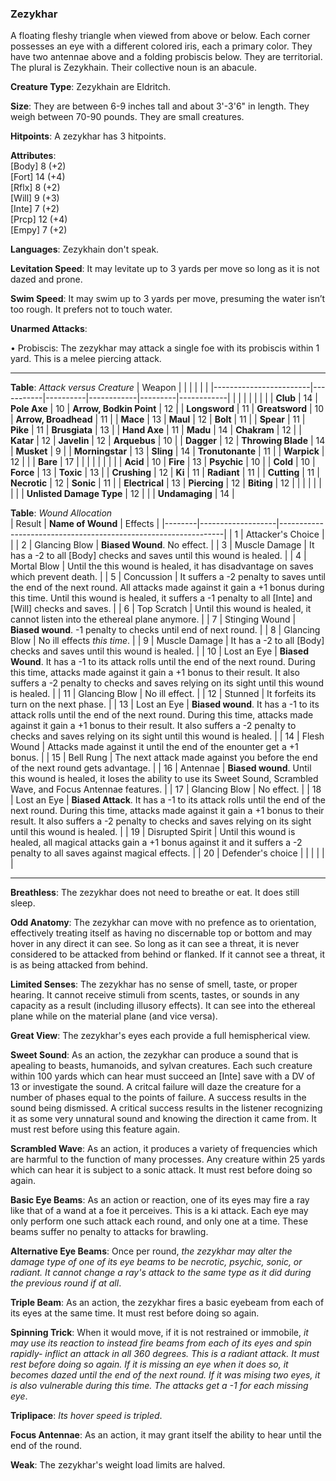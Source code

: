 ### Zezykhar
A floating fleshy triangle when viewed from above or below. Each corner possesses an eye with a different colored iris, each a primary color. They have two antennae above and a folding probiscis below. They are territorial. The plural is Zezykhain. Their collective noun is an abacule.

**Creature Type**: Zezykhain are Eldritch.

**Size**: They are between 6-9 inches tall and about 3'-3'6" in length. They weigh between 70-90 pounds. They are small creatures.

**Hitpoints**: A zezykhar has 3 hitpoints.

**Attributes**:  
[Body] 8 (+2)  
[Fort] 14 (+4)  
[Rflx] 8 (+2)  
[Will] 9 (+3)  
[Inte] 7 (+2)  
[Prcp] 12 (+4)  
[Empy] 7 (+2)  

**Languages**: Zezykhain don't speak.

**Levitation Speed**: It may levitate up to 3 yards per move so long as it is not dazed and prone.

**Swim Speed**: It may swim up to 3 yards per move, presuming the water isn’t too rough. It prefers not to touch water.

**Unarmed Attacks**:

 • Probiscis: The zezykhar may attack a single foe with its probiscis within 1 yard. This is a melee piercing attack.

-----

**Table**: *Attack versus Creature*
| Weapon                 |          |            |         |            |         |
|------------------------|-----------|----------|------------|---------|------------|
|                        |          |            |         |            |         |
| **Club**                   | 14     | **Pole Axe**       | 10     | **Arrow, Bodkin Point**    | 12    |
| **Longsword**              | 11     | **Greatsword**     | 10     | **Arrow, Broadhead**       | 11    |
| **Mace**                   | 13     | **Maul**           | 12     | **Bolt** | 11    |
| **Spear**                  | 11     | **Pike**           | 11     | **Brusgiata** | 13     |
| **Hand Axe**               | 11     | **Madu**           | 14     | **Chakram** | 12    |
| **Katar**                  | 12     | **Javelin**        | 12     | **Arquebus** | 10    |
| **Dagger**                 | 12     | **Throwing Blade** | 14     | **Musket** | 9     |
| **Morningstar**            | 13     | **Sling**          | 14     | **Tronutonante** | 11    |
| **Warpick**                | 12     |          |          |   **Bare** |  17  |
|                        |           |          |            |         |            |
| **Acid**                   | 10     | **Fire**           | 13     | **Psychic** | 10     |
| **Cold**                   | 10     | **Force**          | 13     | **Toxic**  | 13     |
| **Crushing**               | 12     | **Ki**             | 11     | **Radiant** | 11     |
| **Cutting**                | 11     | **Necrotic**       | 12     | **Sonic** | 11    |
| **Electrical**             | 13     | **Piercing**       | 12     | **Biting** | 12    |
|                        |           |          |            |         |            |
| **Unlisted Damage Type** | 12 |    |     | **Undamaging** | 14 |



**Table**: *Wound Allocation*  
| Result | **Name of Wound** | Effects                                                        |
|--------|-------------------|----------------------------------------------------------------|
|   1    | Attacker's Choice |                                                                |
|   2    | Glancing Blow     | **Biased Wound**. No effect.   |
|   3    | Muscle Damage     | It has a -2 to all [Body] checks and saves until this wound is healed. |
|   4    | Mortal Blow       | Until the this wound is healed, it has disadvantage on saves which prevent death. |
|   5    | Concussion        | It suffers a -2 penalty to saves until the end of the next round. All attacks made against it gain a +1 bonus during this time. Until this wound is healed, it suffers a -1 penalty to all [Inte] and [Will] checks and saves. |
|   6    | Top Scratch       | Until this wound is healed, it cannot listen into the ethereal plane anymore. |
|   7    | Stinging Wound    | **Biased wound**. -1 penalty to checks until end of next round. |
|   8    | Glancing Blow     | No ill effects _this time_.                                     |
|   9    | Muscle Damage     | It has a -2 to all [Body] checks and saves until this wound is healed. |
|   10   | Lost an Eye       | **Biased Wound**. It has a -1 to its attack rolls until the end of the next round. During this time, attacks made against it gain a +1 bonus to their result. It also suffers a -2 penalty to checks and saves relying on its sight until this wound is healed. |
|   11   | Glancing Blow     | No ill effect. |
|   12   | Stunned           | It forfeits its turn on the next phase. |
|   13   | Lost an Eye       | **Biased wound**. It has a -1 to its attack rolls until the end of the next round. During this time, attacks made against it gain a +1 bonus to their result. It also suffers a -2 penalty to checks and saves relying on its sight until this wound is healed. |
|   14   | Flesh Wound       | Attacks made against it until the end of the enounter get a +1 bonus. |
|   15   | Bell Rung         | The next attack made against you before the end of the next round gets advantage.  |
|   16   | Antennae          | **Biased wound**. Until this wound is healed, it loses the ability to use its Sweet Sound, Scrambled Wave, and Focus Antennae features. |
|   17   | Glancing Blow     | No effect. |
|   18   | Lost an Eye       | **Biased Attack**. It has a -1 to its attack rolls until the end of the next round. During this time, attacks made against it gain a +1 bonus to their result. It also suffers a -2 penalty to checks and saves relying on its sight until this wound is healed. |
|   19   | Disrupted Spirit  | Until this wound is healed, all magical attacks gain a +1 bonus against it and it suffers a -2 penalty to all saves against magical effects. |
|   20   | Defender's choice |                                   |
|        |                                                |                                   |

-----

**Breathless**: The zezykhar does not need to breathe or eat. It does still sleep.

**Odd Anatomy**: The zezykhar can move with no prefence as to orientation, effectively treating itself as having no discernable top or bottom and may hover in any direct it can see. So long as it can see a threat, it is never considered to be attacked from behind or flanked. If it cannot see a threat, it is as being attacked from behind.

**Limited Senses**: The zezykhar has no sense of smell, taste, or proper hearing. It cannot receive stimuli from scents, tastes, or sounds in any capacity as a result (including illusory effects). It can see into the ethereal plane while on the material plane (and vice versa).

**Great View**: The zezykhar's eyes each provide a full hemispherical view.

**Sweet Sound**: As an action, the zezykhar can produce a sound that is apealing to beasts, humanoids, and sylvan creatures. Each such creature within 100 yards which can hear must succeed an [Inte] save with a DV of 13 or investigate the sound. A critcal failure will daze the creature for a number of phases equal to the points of failure. A success results in the sound being dismissed. A critical success results in the listener recognizing it as some very unnatural sound and knowing the direction it came from. It must rest before using this feature again.

**Scrambled Wave**: As an action, it produces a variety of frequencies which are harmful to the function of many processes. Any creature within 25 yards which can hear it is subject to a sonic attack. It must rest before doing so again.

**Basic Eye Beams**: As an action or reaction, one of its eyes may fire a ray like that of a wand at a foe it perceives. This is a ki attack. Each eye may only perform one such attack each round, and only one at a time. These beams suffer no penalty to attacks for brawling.

**Alternative Eye Beams**: Once per round, *the zezykhar may alter the damage type of one of its eye beams to be necrotic, psychic, sonic, or radiant. It cannot change a ray's attack to the same type as it did during the previous round if at all*.

**Triple Beam**: As an action, the zezykhar fires a basic eyebeam from each of its eyes at the same time. It must rest before doing so again.

**Spinning Trick**: When it would move, if it is not restrained or immobile, *it may use its reaction to instead fire beams from each of its eyes and spin rapidly- inflict an attack in all 360 degrees. This is a radiant attack. It must rest before doing so again. If it is missing an eye when it does so, it becomes dazed until the end of the next round. If it was mising two eyes, it is also vulnerable during this time. The attacks get a -1 for each missing eye*.

**Triplipace**: *Its hover speed is tripled*.

**Focus Antennae**: As an action, it may grant itself the ability to hear until the end of the round.

**Weak**: The zezykhar's weight load limits are halved.
